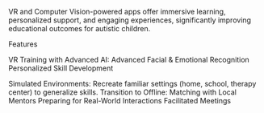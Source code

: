 VR and Computer Vision-powered apps offer immersive learning, personalized support, and engaging experiences, significantly improving educational outcomes for autistic children.

Features 

VR Training with Advanced AI:
Advanced Facial & Emotional Recognition
Personalized Skill Development

Simulated Environments: Recreate familiar settings (home, school, therapy center) to generalize skills.
Transition to Offline:
Matching with Local Mentors
Preparing for Real-World Interactions
Facilitated Meetings
